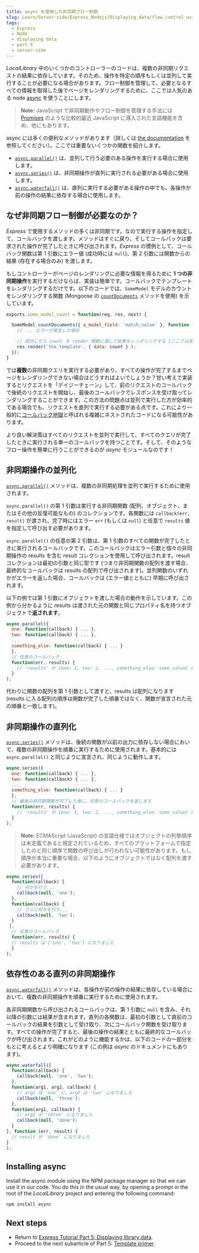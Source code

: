 ```yaml
---
title: async を使用した非同期フロー制御
slug: Learn/Server-side/Express_Nodejs/Displaying_data/flow_control_using_async
tags:
  - Express
  - Node
  - displaying data
  - part 5
  - server-side
---
```

_LocalLibrary_ 中のいくつかのコントローラーのコードは、複数の非同期リクエストの結果に依存しています。そのため、操作を特定の順序もしくは並列して実行することが必要になる場合があります。フロー制御を管理して、必要となるすべての情報を取得した後でページをレンダリングするために、ここでは人気のある node [async](https://www.npmjs.com/package/async) を使うことにします。

> **Note:** JavaScript で非同期動作やフロー制御を管理する手法には [Promises](/ja/docs/Web/JavaScript/Guide/Using_promises) のような比較的最近 JavaScript に導入された言語機能を含め、他にもあります。

async には多くの便利なメソッドがあります（詳しくは [the documentation](https://caolan.github.io/async/v3/docs.html) を参照してください）。ここでは重要ないくつかの関数を紹介します。

- [`async.parallel()`](https://caolan.github.io/async/v3/docs.html#parallel) は、並列して行う必要のある操作を実行する場合に使用します。
- [`async.series()`](https://caolan.github.io/async/v3/docs.html#series) は、非同期操作が直列に実行される必要がある場合に使用します。
- [`async.waterfall()`](https://caolan.github.io/async/v3/docs.html#waterfall) は、直列に実行する必要がある操作の中でも、各操作が前の操作の結果に依存する場合に使用します。

## なぜ非同期フロー制御が必要なのか？

_Express_ で使用するメソッドの多くは非同期です。なので実行する操作を指定して、コールバックを渡します。メソッドはすぐに戻り、そしてコールバックは要求された操作が完了したときに呼び出されます。_Express_ の慣例として、コールバック関数は第 1 引数にエラー値 (成功時には `null`)、第 2 引数には関数からの結果 (存在する場合のみ) を渡します。

もしコントローラーがページのレンダリングに必要な情報を得るために **1 つの非同期操作**を実行するだけならば、実装は簡単です。コールバックでテンプレートをレンダリングするだけです。以下のコードでは、`SomeModel` モデルのカウントをレンダリングする関数 (Mongoose の [`countDocuments`](https://mongoosejs.com/docs/api.html#model_Model.countDocuments) メソッドを使用) を示しています。

```js
exports.some_model_count = function(req, res, next) {

  SomeModel.countDocuments({ a_model_field: 'match_value' }, function (err, count) {
    // ... エラーが発生した場合

    // 成功したら count を render 関数に渡して結果をレンダリングする (ここでは変数 'data')
    res.render('the_template', { data: count } );
  });
}
```

では**複数**の非同期クエリを実行する必要があり、すべての操作が完了するまでページをレンダリングできない場合はどうすればよいでしょうか？甘い考えで実装するとリクエストを「デイジーチェーン」して、前のリクエストのコールバックで後続のリクエストを開始し、最後のコールバックでレスポンスを受け取ってレンダリングすることができます。この方法の問題点は並列で実行した方が効率的である場合でも、リクエストを直列で実行する必要がある点です。これにより一般的に[コールバック地獄](http://callbackhell.com/)と呼ばれる複雑にネストされたコードになる可能性があります。

より良い解決策はすべてのリクエストを並列で実行して、すべてのクエリが完了したときに実行される単一のコールバックを持つことです。そして、そのようなフロー操作を簡単に行うことができるのが _async_ モジュールなのです！

## 非同期操作の並列化

[`async.parallel()`](https://caolan.github.io/async/v3/docs.html#parallel) メソッドは、複数の非同期処理を並列で実行するために使用されます。

`async.parallel()` の第 1 引数は実行する非同期関数 (配列、オブジェクト、またはその他の反復可能なもの) のコレクションです。各関数には `callback(err, result)` が渡され、完了時にはエラー `err` (もしくは `null`) と任意で `results` 値を指定して呼び出す必要があります。

`async.parallel()` の任意の第 2 引数は、第 1 引数のすべての関数が完了したときに実行されるコールバックです。このコールバックはエラー引数と個々の非同期操作の results を含む result コレクションを使用して呼び出されます。result コレクションは最初の引数と同じ型です (つまり非同期関数の配列を渡す場合、最終的なコールバックは results の配列で呼び出されます)。並列関数のいずれかがエラーを返した場合、コールバックは (エラー値とともに) 早期に呼び出されます。

以下の例では第 1 引数にオブジェクトを渡した場合の動作を示しています。この例から分かるように results は渡された元の関数と同じプロパティ名を持つオブジェクトで**返されます**。

```js
async.parallel({
  one: function(callback) { ... },
  two: function(callback) { ... },
  ...
  something_else: function(callback) { ... }
  },
  // 任意のコールバック
  function(err, results) {
    // 'results' が {one: 1, two: 2, ..., something_else: some_value} になりました
  }
);
```

代わりに関数の配列を第 1 引数として渡すと、results は配列になります (results に入る配列の順序は関数が完了した順番ではなく、関数が宣言された元の順番と一致します)。

## 非同期操作の直列化

[`async.series()`](https://caolan.github.io/async/v3/docs.html#series) メソッドは、後続の関数が以前の出力に依存しない場合において、複数の非同期操作を順番に実行するために使用されます。基本的には `async.parallel()` と同じように宣言され、同じように動作します。

```js
async.series({
  one: function(callback) { ... },
  two: function(callback) { ... },
  ...
  something_else: function(callback) { ... }
  },
  // 最後の非同期関数が完了した後に、任意のコールバックを返します
  function(err, results) {
    // 'results' が {one: 1, two: 2, ..., something_else: some_value} になりました
  }
);
```

> **Note:** ECMAScript (JavaScript) の言語仕様ではオブジェクトの列挙順序は未定義であると規定されているため、すべてのプラットフォームで指定したのと同じ順序で関数の呼び出しが行われない可能性があります。もし順序が本当に重要な場合、以下のようにオブジェクトではなく配列を渡す必要があります。

```js
async.series([
  function(callback) {
    // 何かを行う...
    callback(null, 'one');
  },
  function(callback) {
    // さらに何かを行う...
    callback(null, 'two');
  }
 ],
  // 任意のコールバック
  function(err, results) {
  // results は ['one', 'two'] になりました
  }
);
```

## 依存性のある直列の非同期操作

[`async.waterfall()`](https://caolan.github.io/async/v3/docs.html#waterfall) メソッドは、各操作が前の操作の結果に依存している場合において、複数の非同期操作を順番に実行するために使用されます。

各非同期関数から呼び出されるコールバックは、第 1 引数に `null` を含み、それ以降の引数には結果が含まれます。直列の各関数は、最初の引数として直前のコールバックの結果を引数として受け取り、次にコールバック関数を受け取ります。すべての操作が完了すると、最後の操作の結果とともに最終的なコールバックが呼び出されます。これがどのように機能するかは、以下のコードの一部分をもとに考えるとより明確になります (この例は _async_ のドキュメントにもあります)。

```js
async.waterfall([
  function(callback) {
    callback(null, 'one', 'two');
  },
  function(arg1, arg2, callback) {
    // arg1 は 'one' に、arg2 は 'two' になりました
    callback(null, 'three');
  },
  function(arg1, callback) {
    // arg1 が 'three' になりました
    callback(null, 'done');
  }
], function (err, result) {
  // result が 'done' になりました
}
);
```

## Installing async

Install the async module using the NPM package manager so that we can use it in our code. You do this in the usual way, by opening a prompt in the root of the _LocalLibrary_ project and entering the following command:

```bash
npm install async
```

## Next steps

- Return to [Express Tutorial Part 5: Displaying library data](/en-US/docs/Learn/Server-side/Express_Nodejs/Displaying_data).
- Proceed to the next subarticle of Part 5: [Template primer](/en-US/docs/Learn/Server-side/Express_Nodejs/Displaying_data/Template_primer).
